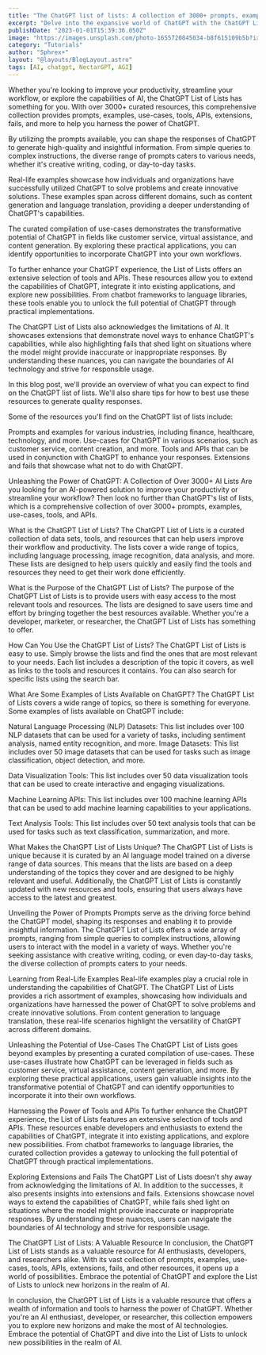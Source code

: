 ```yaml
---
title: "The ChatGPT list of lists: A collection of 3000+ prompts, examples, use-cases, tools, APIs, extensions, fails and other resources."
excerpt: "Delve into the expansive world of ChatGPT with the ChatGPT List of Lists. This treasure trove of over 3000+ prompts, examples, use-cases, tools, APIs, extensions, fails, and other resources offers valuable insights into the power of AI. Explore the potential applications, learn from real-life examples, and discover how to harness the capabilities of ChatGPT in your own projects. Unlock new horizons in AI by immersing yourself in the ChatGPT List of Lists. Visit the provided URL to embark on your journey."
publishDate: "2023-01-01T15:39:36.050Z"
image: "https://images.unsplash.com/photo-1655720845034-b8f615109b5b?ixlib=rb-4.0.3&ixid=MnwxMjA3fDB8MHxwaG90by1wYWdlfHx8fGVufDB8fHx8&auto=format&fit=crop&w=1032&q=80"
category: "Tutorials"
author: "Sphrex+"
layout: "@layouts/BlogLayout.astro"
tags: [AI, chatgpt, NectarGPT, AGI]
---
```


Whether you're looking to improve your productivity, streamline your workflow, or explore the capabilities of AI, the ChatGPT List of Lists has something for you. With over 3000+ curated resources, this comprehensive collection provides prompts, examples, use-cases, tools, APIs, extensions, fails, and more to help you harness the power of ChatGPT.

By utilizing the prompts available, you can shape the responses of ChatGPT to generate high-quality and insightful information. From simple queries to complex instructions, the diverse range of prompts caters to various needs, whether it's creative writing, coding, or day-to-day tasks.

Real-life examples showcase how individuals and organizations have successfully utilized ChatGPT to solve problems and create innovative solutions. These examples span across different domains, such as content generation and language translation, providing a deeper understanding of ChatGPT's capabilities.

The curated compilation of use-cases demonstrates the transformative potential of ChatGPT in fields like customer service, virtual assistance, and content generation. By exploring these practical applications, you can identify opportunities to incorporate ChatGPT into your own workflows.

To further enhance your ChatGPT experience, the List of Lists offers an extensive selection of tools and APIs. These resources allow you to extend the capabilities of ChatGPT, integrate it into existing applications, and explore new possibilities. From chatbot frameworks to language libraries, these tools enable you to unlock the full potential of ChatGPT through practical implementations.

The ChatGPT List of Lists also acknowledges the limitations of AI. It showcases extensions that demonstrate novel ways to enhance ChatGPT's capabilities, while also highlighting fails that shed light on situations where the model might provide inaccurate or inappropriate responses. By understanding these nuances, you can navigate the boundaries of AI technology and strive for responsible usage.

In this blog post, we'll provide an overview of what you can expect to find on the ChatGPT list of lists. We'll also share tips for how to best use these resources to generate quality responses.

Some of the resources you'll find on the ChatGPT list of lists include:

Prompts and examples for various industries, including finance, healthcare, technology, and more.
Use-cases for ChatGPT in various scenarios, such as customer service, content creation, and more.
Tools and APIs that can be used in conjunction with ChatGPT to enhance your responses.
Extensions and fails that showcase what not to do with ChatGPT.

Unleashing the Power of ChatGPT: A Collection of Over 3000+ AI Lists
Are you looking for an AI-powered solution to improve your productivity or streamline your workflow? Then look no further than ChatGPT's list of lists, which is a comprehensive collection of over 3000+ prompts, examples, use-cases, tools, and APIs.

What is the ChatGPT List of Lists?
The ChatGPT List of Lists is a curated collection of data sets, tools, and resources that can help users improve their workflow and productivity. The lists cover a wide range of topics, including language processing, image recognition, data analysis, and more. These lists are designed to help users quickly and easily find the tools and resources they need to get their work done efficiently.

What is the Purpose of the ChatGPT List of Lists?
The purpose of the ChatGPT List of Lists is to provide users with easy access to the most relevant tools and resources. The lists are designed to save users time and effort by bringing together the best resources available. Whether you're a developer, marketer, or researcher, the ChatGPT List of Lists has something to offer.

How Can You Use the ChatGPT List of Lists?
The ChatGPT List of Lists is easy to use. Simply browse the lists and find the ones that are most relevant to your needs. Each list includes a description of the topic it covers, as well as links to the tools and resources it contains. You can also search for specific lists using the search bar.

What Are Some Examples of Lists Available on ChatGPT?
The ChatGPT List of Lists covers a wide range of topics, so there is something for everyone. Some examples of lists available on ChatGPT include:

Natural Language Processing (NLP) Datasets: This list includes over 100 NLP datasets that can be used for a variety of tasks, including sentiment analysis, named entity recognition, and more.
Image Datasets: This list includes over 50 image datasets that can be used for tasks such as image classification, object detection, and more.

Data Visualization Tools: This list includes over 50 data visualization tools that can be used to create interactive and engaging visualizations.

Machine Learning APIs: This list includes over 100 machine learning APIs that can be used to add machine learning capabilities to your applications.

Text Analysis Tools: This list includes over 50 text analysis tools that can be used for tasks such as text classification, summarization, and more.

What Makes the ChatGPT List of Lists Unique?
The ChatGPT List of Lists is unique because it is curated by an AI language model trained on a diverse range of data sources. This means that the lists are based on a deep understanding of the topics they cover and are designed to be highly relevant and useful. Additionally, the ChatGPT List of Lists is constantly updated with new resources and tools, ensuring that users always have access to the latest and greatest.

Unveiling the Power of Prompts
Prompts serve as the driving force behind the ChatGPT model, shaping its responses and enabling it to provide insightful information. The ChatGPT List of Lists offers a wide array of prompts, ranging from simple queries to complex instructions, allowing users to interact with the model in a variety of ways. Whether you're seeking assistance with creative writing, coding, or even day-to-day tasks, the diverse collection of prompts caters to your needs.

Learning from Real-Life Examples
Real-life examples play a crucial role in understanding the capabilities of ChatGPT. The ChatGPT List of Lists provides a rich assortment of examples, showcasing how individuals and organizations have harnessed the power of ChatGPT to solve problems and create innovative solutions. From content generation to language translation, these real-life scenarios highlight the versatility of ChatGPT across different domains.

Unleashing the Potential of Use-Cases
The ChatGPT List of Lists goes beyond examples by presenting a curated compilation of use-cases. These use-cases illustrate how ChatGPT can be leveraged in fields such as customer service, virtual assistance, content generation, and more. By exploring these practical applications, users gain valuable insights into the transformative potential of ChatGPT and can identify opportunities to incorporate it into their own workflows.

Harnessing the Power of Tools and APIs
To further enhance the ChatGPT experience, the List of Lists features an extensive selection of tools and APIs. These resources enable developers and enthusiasts to extend the capabilities of ChatGPT, integrate it into existing applications, and explore new possibilities. From chatbot frameworks to language libraries, the curated collection provides a gateway to unlocking the full potential of ChatGPT through practical implementations.

Exploring Extensions and Fails
The ChatGPT List of Lists doesn't shy away from acknowledging the limitations of AI. In addition to the successes, it also presents insights into extensions and fails. Extensions showcase novel ways to extend the capabilities of ChatGPT, while fails shed light on situations where the model might provide inaccurate or inappropriate responses. By understanding these nuances, users can navigate the boundaries of AI technology and strive for responsible usage.

The ChatGPT List of Lists: A Valuable Resource
In conclusion, the ChatGPT List of Lists stands as a valuable resource for AI enthusiasts, developers, and researchers alike. With its vast collection of prompts, examples, use-cases, tools, APIs, extensions, fails, and other resources, it opens up a world of possibilities. Embrace the potential of ChatGPT and explore the List of Lists to unlock new horizons in the realm of AI.

In conclusion, the ChatGPT List of Lists is a valuable resource that offers a wealth of information and tools to harness the power of ChatGPT. Whether you're an AI enthusiast, developer, or researcher, this collection empowers you to explore new horizons and make the most of AI technologies. Embrace the potential of ChatGPT and dive into the List of Lists to unlock new possibilities in the realm of AI.